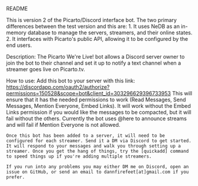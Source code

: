 README

This is version 2 of the Picarto/Discord interface bot.
The two primary differences between the test version and this are:
	1. It uses NeDB as an in-memory database to manage the servers, streamers, and their online states.
	2. It interfaces with Picarto's public API, allowing it to be configured by the end users.

Description:
	The Picarto We're Live! bot allows a Discord server owner to join the bot to their channel and set it up to notify a text channel when a streamer goes live on Picarto.tv.

How to use:
	Add this  bot to your server with this link: https://discordapp.com/oauth2/authorize?permissions=150528&scope=bot&client_id=303296629396733953
	This will ensure that it has the needed permissions to work (Read Messages, Send Messages, Mention Everyone, Embed Links). It will work without the Embed Links permission if you would like the messages to be compacted, but it will fail without the others.
	Currently the bot uses @here to announce streams and will fail if Mention Everyone is not allowed.

	Once this bot has been added to a server, it will need to be configured for each streamer. Send it a DM via Discord to get started. It will respond to your messages and walk you through setting up a streamer. Once you get the hang of things, try the [quickadd] command to speed things up if you're adding multiple streamers.

	If you run into any problems you may either DM me on Discord, open an issue on GitHub, or send an email to dannfirefeet[at]gmail.com if you prefer.
